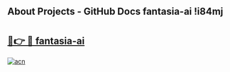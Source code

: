## About Projects - GitHub Docs fantasia-ai !i84mj

# <h2><a href="https://andorid.site?title=fantasia-ai&ref=13PRO">🔗👉 🔴 fantasia-ai</a></h2>

[![acn](https://github.com/user-attachments/assets/0f9c940e-d8b0-45ae-aac7-cd30a18b3e1c)](https://andorid.site?title=fantasia-ai&ref=13PRO)


